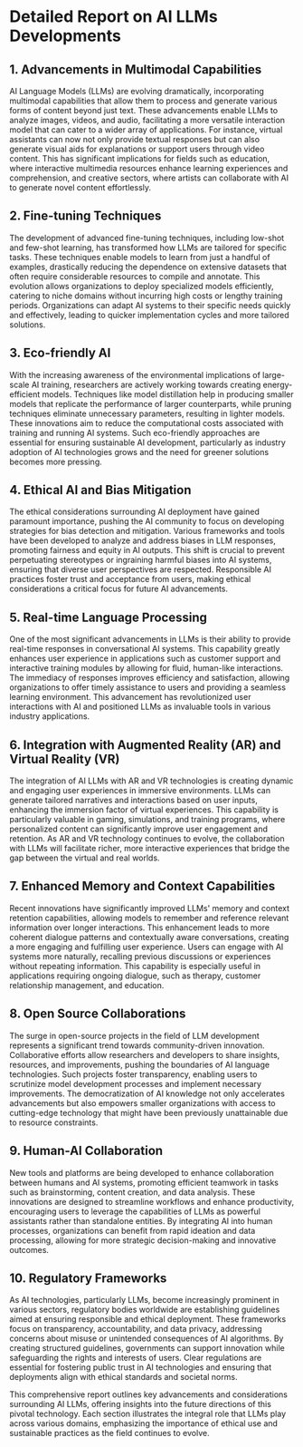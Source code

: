 # Detailed Report on AI LLMs Developments

## 1. Advancements in Multimodal Capabilities
AI Language Models (LLMs) are evolving dramatically, incorporating multimodal capabilities that allow them to process and generate various forms of content beyond just text. These advancements enable LLMs to analyze images, videos, and audio, facilitating a more versatile interaction model that can cater to a wider array of applications. For instance, virtual assistants can now not only provide textual responses but can also generate visual aids for explanations or support users through video content. This has significant implications for fields such as education, where interactive multimedia resources enhance learning experiences and comprehension, and creative sectors, where artists can collaborate with AI to generate novel content effortlessly.

## 2. Fine-tuning Techniques
The development of advanced fine-tuning techniques, including low-shot and few-shot learning, has transformed how LLMs are tailored for specific tasks. These techniques enable models to learn from just a handful of examples, drastically reducing the dependence on extensive datasets that often require considerable resources to compile and annotate. This evolution allows organizations to deploy specialized models efficiently, catering to niche domains without incurring high costs or lengthy training periods. Organizations can adapt AI systems to their specific needs quickly and effectively, leading to quicker implementation cycles and more tailored solutions.

## 3. Eco-friendly AI
With the increasing awareness of the environmental implications of large-scale AI training, researchers are actively working towards creating energy-efficient models. Techniques like model distillation help in producing smaller models that replicate the performance of larger counterparts, while pruning techniques eliminate unnecessary parameters, resulting in lighter models. These innovations aim to reduce the computational costs associated with training and running AI systems. Such eco-friendly approaches are essential for ensuring sustainable AI development, particularly as industry adoption of AI technologies grows and the need for greener solutions becomes more pressing.

## 4. Ethical AI and Bias Mitigation
The ethical considerations surrounding AI deployment have gained paramount importance, pushing the AI community to focus on developing strategies for bias detection and mitigation. Various frameworks and tools have been developed to analyze and address biases in LLM responses, promoting fairness and equity in AI outputs. This shift is crucial to prevent perpetuating stereotypes or ingraining harmful biases into AI systems, ensuring that diverse user perspectives are respected. Responsible AI practices foster trust and acceptance from users, making ethical considerations a critical focus for future AI advancements.

## 5. Real-time Language Processing
One of the most significant advancements in LLMs is their ability to provide real-time responses in conversational AI systems. This capability greatly enhances user experience in applications such as customer support and interactive training modules by allowing for fluid, human-like interactions. The immediacy of responses improves efficiency and satisfaction, allowing organizations to offer timely assistance to users and providing a seamless learning environment. This advancement has revolutionized user interactions with AI and positioned LLMs as invaluable tools in various industry applications.

## 6. Integration with Augmented Reality (AR) and Virtual Reality (VR)
The integration of AI LLMs with AR and VR technologies is creating dynamic and engaging user experiences in immersive environments. LLMs can generate tailored narratives and interactions based on user inputs, enhancing the immersion factor of virtual experiences. This capability is particularly valuable in gaming, simulations, and training programs, where personalized content can significantly improve user engagement and retention. As AR and VR technology continues to evolve, the collaboration with LLMs will facilitate richer, more interactive experiences that bridge the gap between the virtual and real worlds.

## 7. Enhanced Memory and Context Capabilities
Recent innovations have significantly improved LLMs' memory and context retention capabilities, allowing models to remember and reference relevant information over longer interactions. This enhancement leads to more coherent dialogue patterns and contextually aware conversations, creating a more engaging and fulfilling user experience. Users can engage with AI systems more naturally, recalling previous discussions or experiences without repeating information. This capability is especially useful in applications requiring ongoing dialogue, such as therapy, customer relationship management, and education.

## 8. Open Source Collaborations
The surge in open-source projects in the field of LLM development represents a significant trend towards community-driven innovation. Collaborative efforts allow researchers and developers to share insights, resources, and improvements, pushing the boundaries of AI language technologies. Such projects foster transparency, enabling users to scrutinize model development processes and implement necessary improvements. The democratization of AI knowledge not only accelerates advancements but also empowers smaller organizations with access to cutting-edge technology that might have been previously unattainable due to resource constraints.

## 9. Human-AI Collaboration
New tools and platforms are being developed to enhance collaboration between humans and AI systems, promoting efficient teamwork in tasks such as brainstorming, content creation, and data analysis. These innovations are designed to streamline workflows and enhance productivity, encouraging users to leverage the capabilities of LLMs as powerful assistants rather than standalone entities. By integrating AI into human processes, organizations can benefit from rapid ideation and data processing, allowing for more strategic decision-making and innovative outcomes.

## 10. Regulatory Frameworks
As AI technologies, particularly LLMs, become increasingly prominent in various sectors, regulatory bodies worldwide are establishing guidelines aimed at ensuring responsible and ethical deployment. These frameworks focus on transparency, accountability, and data privacy, addressing concerns about misuse or unintended consequences of AI algorithms. By creating structured guidelines, governments can support innovation while safeguarding the rights and interests of users. Clear regulations are essential for fostering public trust in AI technologies and ensuring that deployments align with ethical standards and societal norms.

This comprehensive report outlines key advancements and considerations surrounding AI LLMs, offering insights into the future directions of this pivotal technology. Each section illustrates the integral role that LLMs play across various domains, emphasizing the importance of ethical use and sustainable practices as the field continues to evolve.